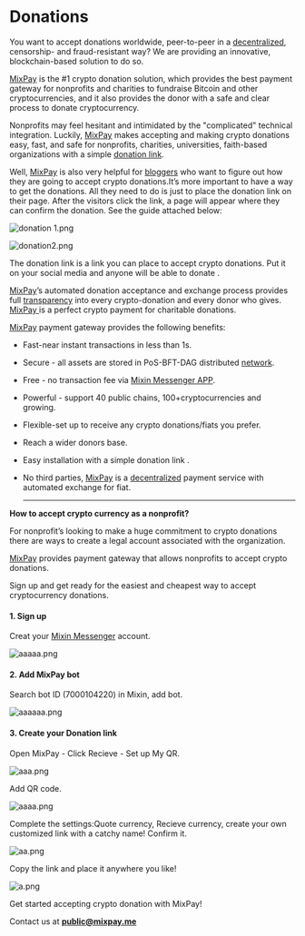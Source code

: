 # Donations

You want to accept donations worldwide, peer-to-peer in a [decentralized](https://www.investopedia.com/terms/b/blockchain.asp#toc-blockchain-decentralization), censorship- and fraud-resistant way? We are providing an innovative, blockchain-based solution to do so.&#x20;

[MixPay](../about-us/more-about-mixpay.md) is the #1 crypto donation solution, which provides the best payment gateway for nonprofits and charities to fundraise Bitcoin and other cryptocurrencies, and it also provides the donor with a safe and clear process to donate cryptocurrency.&#x20;

Nonprofits may feel hesitant and intimidated by the "complicated" technical integration. Luckily, [MixPay](../about-us/more-about-mixpay.md) makes accepting and making crypto donations easy, fast, and safe for nonprofits, charities, universities, faith-based organizations with a simple [donation link](https://mixpay.me/thorb).&#x20;

Well, [MixPay](../about-us/more-about-mixpay.md) is also very helpful for [bloggers](https://www.blogtyrant.com/what-does-a-blogger-do/) who want to figure out how they are going to accept crypto donations.It’s more important to have a way to get the donations. All they need to do is just to place the donation link on their page. After the visitors click the link, a page will appear where they can confirm the donation. See the guide attached below:

![donation 1.png](https://s2.loli.net/2022/02/10/t3PnNMzJI4Dxswg.png)

![donation2.png](https://s2.loli.net/2022/02/10/wcMdiR7OEn2ZzA6.png)

The donation link is a link you can place to accept crypto donations. Put it on your social media and anyone will be able to donate .

[MixPay](../about-us/more-about-mixpay.md)’s automated donation acceptance and exchange process provides full [transparency](https://www.investopedia.com/terms/b/blockchain.asp#toc-transparency) into every crypto-donation and every donor who gives. [MixPay ](../about-us/more-about-mixpay.md)is a perfect crypto payment for charitable donations.

[MixPay](../about-us/more-about-mixpay.md) payment gateway provides the following benefits:

* Fast-near instant transactions in less than 1s.
* Secure - all assets are stored in PoS-BFT-DAG distributed [network](https://mixin.one/snapshots).&#x20;
* Free - no transaction fee via [Mixin Messenger APP](https://mixin.one/messenger).
* Powerful - support 40 public chains, 100+cryptocurrencies and growing.
* Flexible-set up to receive any crypto donations/fiats you prefer.
* Reach a wider donors base.&#x20;
* Easy installation with a simple donation link .
*   No third parties, [MixPay](../about-us/more-about-mixpay.md) is a [decentralized](https://en.wikipedia.org/wiki/Decentralization) payment service with automated exchange for fiat.&#x20;

    ****

**How to accept crypto currency as a nonprofit?**

For nonprofit’s looking to make a huge commitment to crypto donations there are ways to create a legal account associated with the organization.

[MixPay](../about-us/more-about-mixpay.md) provides payment gateway that allows nonprofits to accept crypto donations.&#x20;

Sign up and get ready for the easiest and cheapest way to accept cryptocurrency donations.

#### 1. Sign up

Creat your [Mixin Messenger](https://mixin.one/messenger) account.

![aaaaa.png](https://s2.loli.net/2022/02/10/odX85zb4s7QOugc.png)

#### 2. Add MixPay bot

Search bot ID (7000104220) in Mixin, add bot.

![aaaaaa.png](https://s2.loli.net/2022/02/10/BPzMFi7cHJORjdT.png)

#### 3. Create your Donation link

Open MixPay - Click Recieve - Set up My QR.

![aaa.png](https://s2.loli.net/2022/02/10/5k2C34UGvxB7Y1o.png)

Add QR code.

![aaaa.png](https://s2.loli.net/2022/02/10/4y2DLnr3KCViTp6.png)

Complete the settings:Quote currency, Recieve currency, create your own customized link with a catchy name! Confirm it.

![aa.png](https://s2.loli.net/2022/02/10/bEg9do68tXGzWTC.png)

Copy the link and place it anywhere you like!



![a.png](https://s2.loli.net/2022/02/10/pA2k6BdDg5STFRq.png)

Get started accepting crypto donation with MixPay!

Contact us at **public@mixpay.me**
